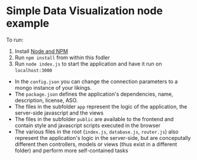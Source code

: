 # Simple Data Visualization node example

To run:

1. Install [Node and NPM](https://nodejs.org/en/)
2. Run `npm install` from within this fodler
3. Run `node index.js` to start the application and have it run on `localhost:3000`


- In the `config.json` you can change the connection parameters to a mongo instance of your likings.
- The `package.json` defines the application's dependencies, name, description, license, ASO.
- The files in the subfolder `app` represent the logic of the application, the server-side javascript and the views
- The files in the subfolder `public` are available to the frontend and contain style and javascript scripts executed in the browser
- The various files in the root (`index.js`, `database.js`, `router.js`) also represent the application's logic in the server-side, but are conceputally different then controllers, models or views (thus exist in a different folder) and perform more self-contained tasks